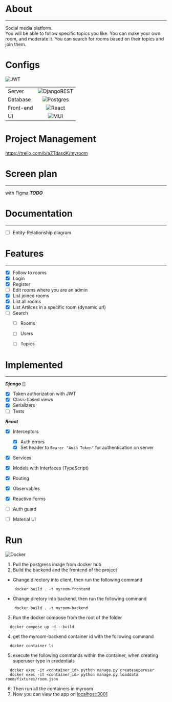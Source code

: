 # About
***

Social media platform.   
You will be able to follow specific topics you like. You can make your own room, and moderate it. You can search for rooms based on their topics and join them.


# Configs
![JWT](https://img.shields.io/badge/JWT-black?style=for-the-badge&logo=JSON%20web%20tokens)

|             |                                                                                                                                                                                                                         |
| :---        |:-----------------------------------------------------------------------------------------------------------------------------------------------------------------------------------------------------------------------:|
| Server      |                                       ![DjangoREST](https://img.shields.io/badge/DJANGO-REST-ff1709?style=for-the-badge&logo=django&logoColor=white&color=ff1709&labelColor=gray)                                       |
| Database    |                                                      ![Postgres](https://img.shields.io/badge/postgres-%23316192.svg?style=for-the-badge&logo=postgresql&logoColor=white)                                                       |
| Front-end   |                                                     ![React](https://img.shields.io/badge/react-%2320232a.svg?style=for-the-badge&logo=react&logoColor=%2361DAFB)                                                     |
| UI          |                                                                                                        ![MUI](https://img.shields.io/badge/MUI-%230081CB.svg?style=for-the-badge&logo=mui&logoColor=white)                                                                                                         |
# Project Management
https://trello.com/b/aZTdasdK/myroom

# Screen plan

***

with Figma
***TODO***

# Documentation

***

- [ ] Entity-Relationship diagram

# Features

***

- [x] Follow to rooms
- [x] Login
- [x] Register
- [ ] Edit rooms where you are an admin
- [x] List joined rooms
- [x] List all rooms
- [x] List Artilces in a specific room (dynamic url)
- [ ] Search 
    - [ ] Rooms
    - [ ] Users
    - [ ] Topics


# Implemented

***
***Django*** []
- [x] Token authorization with JWT
- [x] Class-based views
- [x] Serializers
- [ ] Tests

***React***
- [x] Interceptors
  - [x] Auth errors
  - [x] Set header to  ```Bearer "Auth Token"``` for authentication on server
- [x] Services
- [x] Models with Interfaces (TypeScript)
- [x] Routing
- [x] Observables
- [x] Reactive Forms
- [ ] Auth guard
- [ ] Material UI


# Run
![Docker](https://img.shields.io/badge/docker-%230db7ed.svg?style=for-the-badge&logo=docker&logoColor=white)
1. Pull the postgress image from docker hub 
2. Build the backend and the frontend of the project
- Change directory into client, then run the following command
```
    docker build . -t myroom-frontend 
```
- Change diretory into backend, then run the following command
```
    docker build . -t myroom-backend
```
3. Run the docker compose from the root of the folder
```
  docker compose up -d --build
```
4. get the myroom-backend container id with the following command
```
  docker container ls
```
5. execute the following commands within the container, when creating superuser type in credentials
```
  docker exec -it <container_id> python manage.py createsuperuser
  docker exec -it <container_id> python manage.py loaddata room/fixtures/room.json
```

6. Then run all the containers in myroom
7. Now you can view the app on [localhost:3001](http://localhost:3001)
